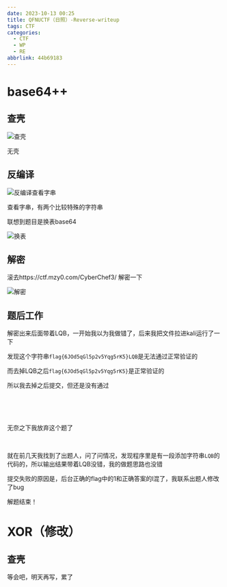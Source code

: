 ```yaml
---
date: 2023-10-13 00:25
title: QFNUCTF（日照）-Reverse-writeup
tags: CTF
categories:
  - CTF
  - WP
  - RE
abbrlink: 44b69183
---
```


# base64++

## 查壳

![查壳](https://z1.ax1x.com/2023/10/13/piSzYQ0.png)

无壳

## 反编译

![反编译查看字串](https://z1.ax1x.com/2023/10/13/piSzGzq.png)

查看字串，有两个比较特殊的字符串

联想到题目是换表base64

![换表](https://z1.ax1x.com/2023/10/13/piSz3Js.png)

## 解密

滚去https://ctf.mzy0.com/CyberChef3/    解密一下

![解密](https://z1.ax1x.com/2023/10/13/piSz8Wn.png)

## 题后工作

解密出来后面带着LQB，一开始我以为我做错了，后来我把文件拉进kali运行了一下

发现这个字符串`flag{6JOd5qGl5p2v5Yqg5rK5}LQB`是无法通过正常验证的

而去掉LQB之后`flag{6JOd5qGl5p2v5Yqg5rK5}`是正常验证的

所以我去掉之后提交，但还是没有通过

</br></br></br>

无奈之下我放弃这个题了

</br>

就在前几天我找到了出题人，问了问情况，发现程序里是有一段添加字符串`LQB`的代码的，所以输出结果带着LQB没错，我的做题思路也没错

提交失败的原因是，后台正确的flag中的1和正确答案的l混了，我联系出题人修改了bug

解题结束！



# XOR（修改）

## 查壳

等会吧，明天再写，累了

